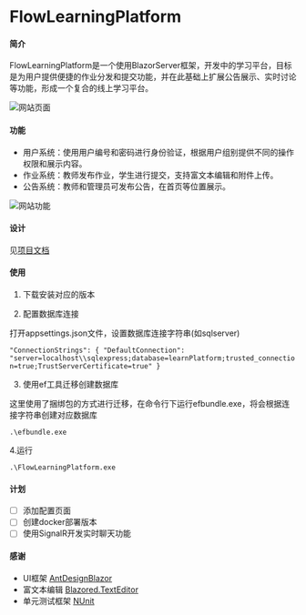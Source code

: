 # FlowLearningPlatform

#### 简介

FlowLearningPlatform是一个使用BlazorServer框架，开发中的学习平台，目标是为用户提供便捷的作业分发和提交功能，并在此基础上扩展公告展示、实时讨论等功能，形成一个复合的线上学习平台。

![网站页面](https://files.gitbook.com/v0/b/gitbook-x-prod.appspot.com/o/spaces%2FK5SPGJbAEBza0XqXyPJu%2Fuploads%2FnT3q9hoCVYGHyERSbCRT%2F%E6%95%88%E6%9E%9C.png?alt=media&token=7d26190b-e223-4f2c-8f14-580bedf6ab2b)


#### 功能

- 用户系统：使用用户编号和密码进行身份验证，根据用户组别提供不同的操作权限和展示内容。
- 作业系统：教师发布作业，学生进行提交，支持富文本编辑和附件上传。
- 公告系统：教师和管理员可发布公告，在首页等位置展示。

![网站功能](https://files.gitbook.com/v0/b/gitbook-x-prod.appspot.com/o/spaces%2FK5SPGJbAEBza0XqXyPJu%2Fuploads%2FqmbfmJ2XUI2wwPQ5TYnl%2F%E5%AD%A6%E4%B9%A0%E5%B9%B3%E5%8F%B0%E6%A8%A1%E5%9D%97.png?alt=media&token=3529ed24-f9f3-4b2e-b555-d6ca3a1e909f)

#### 设计

见[项目文档](https://z-miner.gitbook.io/learning-platform-introduce/)

#### 使用

1. 下载安装对应的版本

2. 配置数据库连接

打开appsettings.json文件，设置数据库连接字符串(如sqlserver)

`"ConnectionStrings": {
    "DefaultConnection": "server=localhost\\sqlexpress;database=learnPlatform;trusted_connection=true;TrustServerCertificate=true"
  }`

3. 使用ef工具迁移创建数据库

这里使用了捆绑包的方式进行迁移，在命令行下运行efbundle.exe，将会根据连接字符串创建对应数据库

`.\efbundle.exe`

4.运行

`.\FlowLearningPlatform.exe`

#### 计划

- [ ] 添加配置页面
- [ ] 创建docker部署版本
- [ ] 使用SignalR开发实时聊天功能

#### 感谢

- UI框架 [AntDesignBlazor](https://antblazor.com/)
- 富文本编辑 [Blazored.TextEditor](https://github.com/Blazored/TextEditor)
- 单元测试框架 [NUnit](https://nunit.org/)